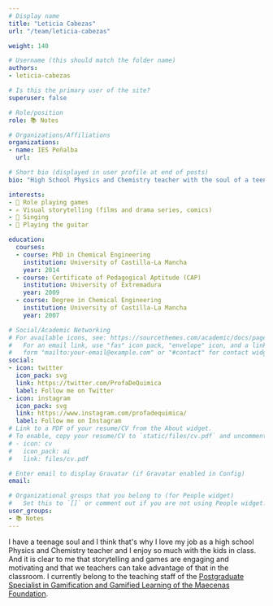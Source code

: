 ```yaml
---
# Display name
title: "Leticia Cabezas"
url: "/team/leticia-cabezas"

weight: 140

# Username (this should match the folder name)
authors:
- leticia-cabezas

# Is this the primary user of the site?
superuser: false

# Role/position
role: 📚 Notes

# Organizations/Affiliations
organizations:
- name: IES Peñalba
  url:

# Short bio (displayed in user profile at end of posts)
bio: "High School Physics and Chemistry teacher with the soul of a teenager."

interests:
- 🎲 Role playing games
- ✍️ Visual storytelling (films and drama series, comics)
- 🎤 Singing
- 🎸 Playing the guitar

education:
  courses:
  - course: PhD in Chemical Engineering
    institution: University of Castilla-La Mancha
    year: 2014
  - course: Certificate of Pedagogical Aptitude (CAP)
    institution: University of Extremadura
    year: 2009
  - course: Degree in Chemical Engineering
    institution: University of Castilla-La Mancha
    year: 2007

# Social/Academic Networking
# For available icons, see: https://sourcethemes.com/academic/docs/page-builder/#icons
#   For an email link, use "fas" icon pack, "envelope" icon, and a link in the
#   form "mailto:your-email@example.com" or "#contact" for contact widget.
social:
- icon: twitter
  icon_pack: svg
  link: https://twitter.com/ProfaDeQuimica
  label: Follow me on Twitter
- icon: instagram
  icon_pack: svg
  link: https://www.instagram.com/profadequimica/
  label: Follow me on Instagram
# Link to a PDF of your resume/CV from the About widget.
# To enable, copy your resume/CV to `static/files/cv.pdf` and uncomment the lines below.
# - icon: cv
#   icon_pack: ai
#   link: files/cv.pdf

# Enter email to display Gravatar (if Gravatar enabled in Config)
email:

# Organizational groups that you belong to (for People widget)
#   Set this to `[]` or comment out if you are not using People widget.
user_groups:
- 📚 Notes
---
```


I have a teenage soul and I think that's why I love my job as a high school Physics and Chemistry teacher and I enjoy so much with the kids in class. And it is clear to me that storytelling and games are engaging and motivating and that we teachers can take advantage of that in the classroom. I currently belong to the teaching staff of the [Postgraduate Specialist in Gamification and Gamified Learning of the Maecenas Foundation](https://www.fundacionmaecenas.com/gamificacion).